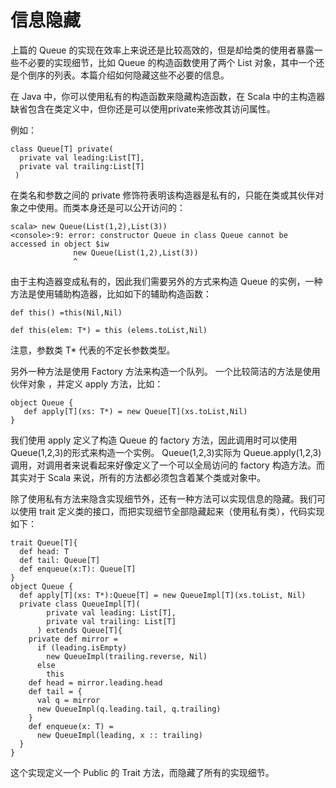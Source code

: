 # 信息隐藏 

上篇的 Queue 的实现在效率上来说还是比较高效的，但是却给类的使用者暴露一些不必要的实现细节，比如 Queue 的构造函数使用了两个 List 对象，其中一个还是个倒序的列表。本篇介绍如何隐藏这些不必要的信息。

在 Java 中，你可以使用私有的构造函数来隐藏构造函数，在 Scala 中的主构造器缺省包含在类定义中，但你还是可以使用private来修改其访问属性。  

例如：

```
class Queue[T] private(
  private val leading:List[T],
  private val trailing:List[T]
 )
```

在类名和参数之间的 private 修饰符表明该构造器是私有的，只能在类或其伙伴对象之中使用。而类本身还是可以公开访问的：

```
scala> new Queue(List(1,2),List(3))
<console>:9: error: constructor Queue in class Queue cannot be accessed in object $iw
              new Queue(List(1,2),List(3))
              ^
```

由于主构造器变成私有的，因此我们需要另外的方式来构造 Queue 的实例，一种方法是使用辅助构造器，比如如下的辅助构造函数：

```
def this() =this(Nil,Nil)
```

```
def this(elem: T*) = this (elems.toList,Nil)
```

注意，参数类 T* 代表的不定长参数类型。

另外一种方法是使用 Factory 方法来构造一个队列。 一个比较简洁的方法是使用伙伴对象 ，并定义 apply 方法，比如：

```
object Queue {
   def apply[T](xs: T*) = new Queue[T](xs.toList,Nil)
}
```

我们使用 apply 定义了构造 Queue 的 factory 方法，因此调用时可以使用 Queue(1,2,3)的形式来构造一个实例。 Queue(1,2,3)实际为 Queue.apply(1,2,3)调用，对调用者来说看起来好像定义了一个可以全局访问的 factory 构造方法。而其实对于 Scala 来说，所有的方法都必须包含着某个类或对象中。

除了使用私有方法来隐含实现细节外，还有一种方法可以实现信息的隐藏。我们可以使用 trait 定义类的接口，而把实现细节全部隐藏起来（使用私有类），代码实现如下：

```
trait Queue[T]{
  def head: T
  def tail: Queue[T]
  def enqueue(x:T): Queue[T]
}
object Queue {
  def apply[T](xs: T*):Queue[T] = new QueueImpl[T](xs.toList, Nil)
  private class QueueImpl[T](
        private val leading: List[T],
        private val trailing: List[T]
      ) extends Queue[T]{
    private def mirror =
      if (leading.isEmpty)
        new QueueImpl(trailing.reverse, Nil)
      else
        this
    def head = mirror.leading.head
    def tail = {
      val q = mirror
      new QueueImpl(q.leading.tail, q.trailing)
    }
    def enqueue(x: T) =
      new QueueImpl(leading, x :: trailing)
  }
}
```

这个实现定义一个 Public 的 Trait 方法，而隐藏了所有的实现细节。
